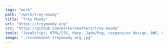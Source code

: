 ```yaml
---
tags: "work"
path: "/work/trey-moody"
title: "Trey Moody"
url: "https://treymoody.org"
src: "https://github.com/parkersmathers/trey-moody"
tools: "JavaScript, HTML/CSS, Harp, Jade/Pug, responsive design, AWS, SEO, Gulp"
image: "./screenshot-treymoody.org.jpg"
---
```

